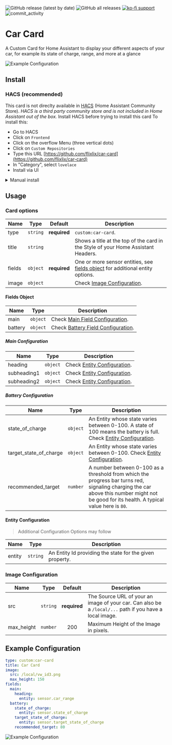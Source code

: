 ![GitHub release (latest by date)](https://img.shields.io/github/v/release/flixlix/car-card?style=flat-square)
![GitHub all releases](https://img.shields.io/github/downloads/flixlix/car-card/total?style=flat-square)
[![ko-fi support](https://img.shields.io/badge/support-me-ff5e5b?style=flat-square&logo=ko-fi)](https://ko-fi.com/flixlix)
![commit_activity](https://img.shields.io/github/commit-activity/y/flixlix/car-card?color=brightgreen&label=Commits&style=flat-square)

# Car Card

A Custom Card for Home Assistant to display your different aspects of your car, for example its state of charge, range, and more at a glance

![Example Configuration](https://user-images.githubusercontent.com/61006057/234698226-0b408ec3-d7e9-4d19-820c-7f47d222702d.png)

## Install

### HACS (recommended)

This card is not direclty available in  [HACS](https://hacs.xyz/)  (Home Assistant Community Store).  _HACS is a third party community store and is not included in Home Assistant out of the box._ Install HACS before trying to install this card To install this:

-   Go to HACS
-   Click on  `Frontend`
-   Click on the overflow Menu (three vertical dots)
-   Click on  `Custom Repositories`
-   Type this URL  [https://github.com/flixlix/car-card](https://github.com/flixlix/car-card)
-   In "Category", select  `lovelace`
-   Install via UI


<details>
<summary>Manual install</summary>

1. Download and copy `car-card.js` from the [latest release](https://github.com/flixlix/car-card/releases/latest) into your `config/www` directory.

2. Add the resource reference as decribed below.

#### Add resource reference

If you configure Dashboards via YAML, add a reference to `car-card.js` inside your `configuration.yaml`:

```yaml
resources:
  - url: /local/car-card.js
    type: module
```

Else, if you prefer the graphical editor, use the menu to add the resource:

1. Make sure, advanced mode is enabled in your user profile (click on your user name to get there)
2. Navigate to Settings -> Dashboards
3. Click three dot icon
4. Select Resources
5. Hit (+ ADD RESOURCE) icon
6. Enter URL `/local/car-card.js` and select type "JavaScript Module". 
   (Use `/hacsfiles/car-card/car-card.js` and select "JavaScript Module" for HACS install if HACS didn't do it already)

</details>

## Usage

### Card options

| Name                | Type      |   Default    | Description                                                                                                                                                                  |
|---------------------| --------- |:------------:|------------------------------------------------------------------------------------------------------------------------------------------------------------------------------|
| type                | `string`  | **required** | `custom:car-card`.                                                                                                                                               |
| title               | `string`  |              | Shows a title at the top of the card in the Style of your Home Assistant Headers. |
| fields            | `object`  | **required** | One or more sensor entities, see [fields object](#fields-object) for additional entity options. |
| image | `object` | | Check [Image Configuration](#image-configuration). |

#### Fields Object

| Name                | Type      | Description                                                                                                                                                                  |
|---------------------| --------- | ------------------------------------------------------------------------------------------------------------------------------------------------------------------------------ |
| main | `object`  | Check [Main Field Configuration](#main-configuration). | 
| battery | `object` | Check [Battery Field Configuration](#battery-configuration). |

##### Main Configuration

| Name                | Type      | Description                                                                                                                                                                  |
|---------------------| --------- | ------------------------------------------------------------------------------------------------------------------------------------------------------------------------------ |
| heading | `object`  | Check [Entity Configuration](#entity-configuration). | 
| subheading1 | `object`  | Check [Entity Configuration](#entity-configuration). |
| subheading2 | `object`  | Check [Entity Configuration](#entity-configuration). |

##### Battery Configuration

| Name                | Type      | Description                                                                                                                                                                  |
|---------------------| --------- | ------------------------------------------------------------------------------------------------------------------------------------------------------------------------------ |
| state_of_charge | `object`  | An Entity whose state varies between 0-100. A state of 100 means the battery is full. Check [Entity Configuration](#entity-configuration). | 
| target_state_of_charge | `object`  | An Entity whose state varies between 0-100. Check [Entity Configuration](#entity-configuration). |
| recommended_target | `number`  | A number between 0-100 as a threshold from which the progress bar turns red, signaling charging the car above this number might not be good for its health. A typical value here is `80`. |

#### Entity Configuration

> Additional Configuration Options may follow

| Name                | Type      | Description                                                                                                                                                                  |
|---------------------| --------- | ------------------------------------------------------------------------------------------------------------------------------------------------------------------------------ |
| entity | `string`  | An Entity Id providing the state for the given property. |

### Image Configuration

| Name                | Type      |   Default    | Description                                                                                                                                                                  |
|---------------------| --------- |:------------:|------------------------------------------------------------------------------------------------------------------------------------------------------------------------------|
| src                | `string`  | **required** | The Source URL of your an image of your car. Can also be a `/local/...` path if you have a local image.                                                                                                                                               |
| max_height               | `number`  | 200 | Maximum Height of the Image in pixels. |

## Example Configuration

```yaml
type: custom:car-card
title: Car Card
image:
  src: /local/vw_id3.png
  max_height: 150
fields:
  main:
    heading:
      entity: sensor.car_range
  battery:
    state_of_charge:
      entity: sensor.state_of_charge
    target_state_of_charge:
      entity: sensor.target_state_of_charge
    recommended_target: 80
```


![Example Configuration](https://user-images.githubusercontent.com/61006057/234698226-0b408ec3-d7e9-4d19-820c-7f47d222702d.png)
